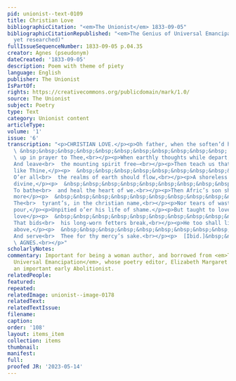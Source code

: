 ```yaml
---
pid: unionist--text-0109
title: Christian Love
bibliographicCitation: "<em>The Unionist</em> 1833-09-05"
bibliographicCitationRepublished: "<em>The Genius of Universal Emancipation</em> (Not
  yet researched)"
fullIssueSequenceNumber: 1833-09-05 p.04.35
creator: Agnes (pseudonym)
dateCreated: '1833-09-05'
description: Poem with theme of piety
language: English
publisher: The Unionist
IsPartOf: 
rights: https://creativecommons.org/publicdomain/mark/1.0/
source: The Unionist
subject: Poetry
type: Text
category: Unionist content
articleType: 
volume: '1'
issue: '6'
transcription: "<p>CHRISTIAN LOVE.</p><p>Oh father, when the soften’d heart</p><p>
  \ &nbsp;&nbsp;&nbsp;&nbsp;&nbsp;&nbsp;&nbsp;&nbsp;&nbsp;&nbsp;&nbsp; Is lifted<br>
  \ up in prayer to Thee,<br></p><p>When earthly thoughts while depart,</p><p>  &nbsp;&nbsp;&nbsp;&nbsp;&nbsp;&nbsp;&nbsp;&nbsp;&nbsp;&nbsp;&nbsp;
  And leave<br>  the mounting spirit free—<br></p><p>Then teach us that our love,
  like Thine,</p><p>  &nbsp;&nbsp;&nbsp;&nbsp;&nbsp;&nbsp;&nbsp;&nbsp;&nbsp;&nbsp;&nbsp;
  O’er all<br>  the realms of earth should flow,<br></p><p>A shoreless stream, a flood
  divine,</p><p>  &nbsp;&nbsp;&nbsp;&nbsp;&nbsp;&nbsp;&nbsp;&nbsp;&nbsp;&nbsp;&nbsp;
  To bathe<br>  and heal the heart of we.<br></p><p>Then Afric’s son shall hear no
  more</p><p>  &nbsp;&nbsp;&nbsp;&nbsp;&nbsp;&nbsp;&nbsp;&nbsp;&nbsp;&nbsp;&nbsp;
  The<br>  tyrant’s, in the christian name,<br></p><p>Nor tears of wasting anguish
  pour,</p><p>Unpitied o’er his life of shame.</p><p>But taught to love Thee, by the
  love</p><p>  &nbsp;&nbsp;&nbsp;&nbsp;&nbsp;&nbsp;&nbsp;&nbsp;&nbsp;&nbsp;&nbsp;
  That bids<br>  his long-worn fetters break,<br></p><p>He too shall lift his soul
  above,</p><p>  &nbsp;&nbsp;&nbsp;&nbsp;&nbsp;&nbsp;&nbsp;&nbsp;&nbsp;&nbsp;&nbsp;
  And serve<br>  Thee for thy mercy’s sake.<br></p><p>  [Ibid.]&nbsp;&nbsp;&nbsp;&nbsp;&nbsp;&nbsp;&nbsp;&nbsp;&nbsp;&nbsp;&nbsp;&nbsp;&nbsp;&nbsp;&nbsp;&nbsp;&nbsp;&nbsp;&nbsp;&nbsp;&nbsp;&nbsp;&nbsp;&nbsp;&nbsp;&nbsp;&nbsp;&nbsp;&nbsp;&nbsp;&nbsp;&nbsp;&nbsp;&nbsp;&nbsp;&nbsp;&nbsp;&nbsp;&nbsp;&nbsp;&nbsp;&nbsp;&nbsp;&nbsp;&nbsp;&nbsp;&nbsp;&nbsp;&nbsp;&nbsp;&nbsp;&nbsp;&nbsp;&nbsp;&nbsp;&nbsp;&nbsp;&nbsp;&nbsp;&nbsp;&nbsp;<br>
  \ AGNES.<br></p>"
scholarlyNotes: 
commentary: Important for being a woman author, and borrowed from <em>The Genius of
  Universal Emancipation</em>, whose poetry editor, Elizabeth Margaret Chandler, was
  an important early Abolitionist.
relatedPeople: 
featured: 
repeated: 
relatedImage: unionist--image-0178
relatedText: 
relatedTextIssue: 
filename: 
caption: 
order: '108'
layout: items_item
collection: items
thumbnail: 
manifest: 
full: 
proofed JR: '2023-05-14'
---
```

